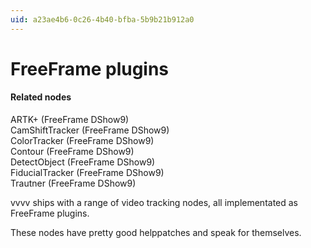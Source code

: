 ```yaml
---
uid: a23ae4b6-0c26-4b40-bfba-5b9b21b912a0
---
```


# FreeFrame plugins


#### Related nodes
<span class="node">ARTK+ (FreeFrame DShow9)</span>  
<span class="node">CamShiftTracker (FreeFrame DShow9)</span>   
<span class="node">ColorTracker (FreeFrame DShow9)</span>  
<span class="node">Contour (FreeFrame DShow9)</span>  
<span class="node">DetectObject (FreeFrame DShow9)</span>  
<span class="node">FiducialTracker (FreeFrame DShow9)</span>  
<span class="node">Trautner (FreeFrame DShow9)</span>  



vvvv ships with a range of video tracking nodes, all implementated as FreeFrame plugins.  

These nodes have pretty good helppatches and speak for themselves.  



